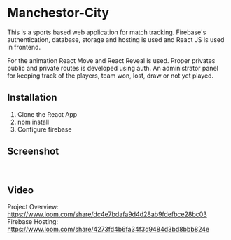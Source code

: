 # Manchestor-City

This is a sports based web application for match tracking. Firebase's authentication, database, storage and hosting is used and React JS is used in frontend.

For the animation React Move and React Reveal is used. Proper privates public and private routes is developed using auth. An administrator panel for keeping track of the players, team won, lost, draw or not yet played.

## Installation
1. Clone the React App
2. npm install
3. Configure firebase

## Screenshot
<img src='https://user-images.githubusercontent.com/15896579/75110539-59fa3480-5655-11ea-9d59-d1784fc825d8.png' alt=""/>
<img src='https://user-images.githubusercontent.com/15896579/75110541-5bc3f800-5655-11ea-8ed8-52b786ee3977.png' alt=""/>
<img src='https://user-images.githubusercontent.com/15896579/75110542-5c5c8e80-5655-11ea-95cd-8a92d9e42876.png' alt=""/>
<img src='https://user-images.githubusercontent.com/15896579/75110543-5cf52500-5655-11ea-90bc-372667fb5dd7.png' alt=""/>
<img src='https://user-images.githubusercontent.com/15896579/75110544-5cf52500-5655-11ea-9c96-cabff82266c8.png' alt=""/>

## Video
Project Overview: https://www.loom.com/share/dc4e7bdafa9d4d28ab9fdefbce28bc03
Firebase Hosting: https://www.loom.com/share/4273fd4b6fa34f3d9484d3bd8bbb824e
